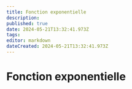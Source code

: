 ```yaml
---
title: Fonction exponentielle
description: 
published: true
date: 2024-05-21T13:32:41.973Z
tags: 
editor: markdown
dateCreated: 2024-05-21T13:32:41.973Z
---
```


# Fonction exponentielle
